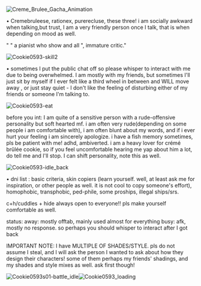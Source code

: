 ![Creme_Brulee_Gacha_Animation](https://github.com/user-attachments/assets/487e5cd1-19ec-4de6-90db-e793b1ebb0ae)

 • Cremebruleese, rationex, 
 purerecluse, these three! i am socially awkward when talking,but trust, I am a very friendly person once I talk, that is when depending on mood as well. 

 " " a pianist who show and all ", immature critic."

 ![Cookie0593-skill2](https://github.com/user-attachments/assets/fb071471-bbe7-4ff2-a0c8-5e9eb23dddc5)

• sometimes I put the public chat off so please whisper to interact with me due to being overwhelmed. I am mostly with my friends, but sometimes I'll just sit by myself if I ever felt like a third wheel in between and WILL move away , or just stay quiet - I don't like the feeling of disturbing either of my friends or someone I'm talking to.

![Cookie0593-eat](https://github.com/user-attachments/assets/09628da0-a69e-49cd-8a01-bec1ef457186)

before you int: I am quite of a sensitive person with a rude-offensive personality but soft hearted mf. i am often very rude(depending on some people i am comfortable with), i am often blunt about my words, and if i ever hurt your feeling i am sincerely apologize. i have a fish memory sometimes, pls be patient with me! adhd, ambiverted. i am a heavy lover for crémé brûlée cookie, so if you feel uncomfortable hearing me yap about him a lot, do tell me and I'll stop. I can shift personality, note this as well.

![Cookie0593-idle_back](https://github.com/user-attachments/assets/4251bdc0-5125-45da-a775-fb309d7c2c7c)


• dni list : basic criteria, skin copiers (learn yourself. well, at least ask me for inspiration, or other people as well. it is not cool to copy someone's effort), homophobic, transphobic, ped-phile, some proships, illegal ships/srs.

c+h/cuddles + hide always open to everyone!! pls make yourself comfortable as well. 

status:
away: mostly offtab, mainly used almost for everything
busy: afk, mostly no response. so perhaps you should whisper to interact after I got back

IMPORTANT NOTE: I have MULTIPLE OF SHADES/STYLE. pls do not assume I steal, and I will ask the person I wanted to ask about how they design their characters! some of them perhaps my friends' shadings, and my shades and style mixes as well. ask first though!

![Cookie0593s01-battle_idle](https://github.com/user-attachments/assets/5fbff4a9-8709-4fe7-8904-2cee470f520b)![Cookie0593_loading](https://github.com/user-attachments/assets/e06a84bb-bb2c-4eb8-b617-cfa3ac1ef4e7)





